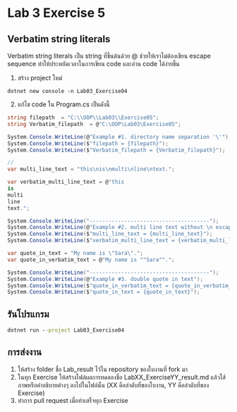 # Lab 3 Exercise 5

## Verbatim string literals

Verbatim string literals เป็น string ที่ขึ้นต้นด้วย @ ช่วยให้เราไม่ต้องเขียน escape sequence ทำให้ประหยัดเวลาในการเขียน code   และอ่าน code ได้ง่ายขึ้น

  

1. สร้าง project ใหม่

```
dotnet new console -n Lab03_Exercise04
```

2. แก้ไข code ใน Program.cs เป็นดังนี้

```cs
string filepath  = "C:\\OOP\\Lab03\\Exercise05";
string Verbatim_filepath  = @"C:\OOP\Lab03\Exercise05";

System.Console.WriteLine(@"Example #1. directory name separation '\'");
System.Console.WriteLine($"filepath = {filepath}");
System.Console.WriteLine($"Verbatim_filepath = {Verbatim_filepath}");

// 
var multi_line_text = "this\nis\nmulti\nline\ntext.";

var verbatim_multi_line_text = @"this
is
multi
line
text.";

System.Console.WriteLine("--------------------------------------");
System.Console.WriteLine(@"Example #2. multi line text without \n escape sequence");
System.Console.WriteLine($"multi_line_text = {multi_line_text}");
System.Console.WriteLine($"verbatim_multi_line_text = {verbatim_multi_line_text}");

var quote_in_text = "My name is \"Sara\".";
var quote_in_verbatim_text = @"My name is ""Sara"".";

System.Console.WriteLine("--------------------------------------");
System.Console.WriteLine(@"Example #3. double quote in text");
System.Console.WriteLine($"quote_in_verbatim_text = {quote_in_verbatim_text}");
System.Console.WriteLine($"quote_in_text = {quote_in_text}");

```

## รันโปรแกรม

``` cmd
dotnet run --project Lab03_Exercise04
```

## การส่งงาน

1. ให้สร้าง folder ชื่อ Lab_result ไว้ใน repository ของใบงานที่ fork มา
2. ในทุก Exercise ให้สร้างไฟล์ผลการทดลองชื่อ LabXX_ExerciseYY_result.md แล้วใส้ภาพหรือคำอธิบายต่างๆ ลงไปในไฟล์นั้น (XX คือลำดับที่ของใบงาน, YY คือลำดับที่ของ Exercise)
3. ทำการ pull request เมื่อทำเสร็จทุก Exercise
